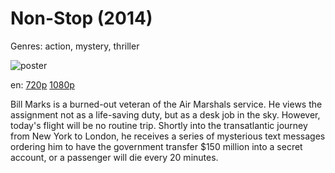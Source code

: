 # Non-Stop (2014)

Genres: action, mystery, thriller

![poster](http://image.tmdb.org/t/p/w500/ifgEHE1ortukpBF6wh03HCuctdr.jpg)

en:
  [720p](magnet:?xt=urn:btih:CAAB3CB4B58116733397934793F869EBFF8E14EA&tr=udp://glotorrents.pw:6969/announce&tr=udp://tracker.opentrackr.org:1337/announce&tr=udp://torrent.gresille.org:80/announce&tr=udp://tracker.openbittorrent.com:80&tr=udp://tracker.coppersurfer.tk:6969&tr=udp://tracker.leechers-paradise.org:6969&tr=udp://p4p.arenabg.ch:1337&tr=udp://tracker.internetwarriors.net:1337)
  [1080p](magnet:?xt=urn:btih:AF0D72E384028930B00EF969262AAB6628130C7E&tr=udp://glotorrents.pw:6969/announce&tr=udp://tracker.opentrackr.org:1337/announce&tr=udp://torrent.gresille.org:80/announce&tr=udp://tracker.openbittorrent.com:80&tr=udp://tracker.coppersurfer.tk:6969&tr=udp://tracker.leechers-paradise.org:6969&tr=udp://p4p.arenabg.ch:1337&tr=udp://tracker.internetwarriors.net:1337)
  


Bill Marks is a burned-out veteran of the Air Marshals service. He views the assignment not as a life-saving duty, but as a desk job in the sky. However, today's flight will be no routine trip. Shortly into the transatlantic journey from New York to London, he receives a series of mysterious text messages ordering him to have the government transfer $150 million into a secret account, or a passenger will die every 20 minutes.